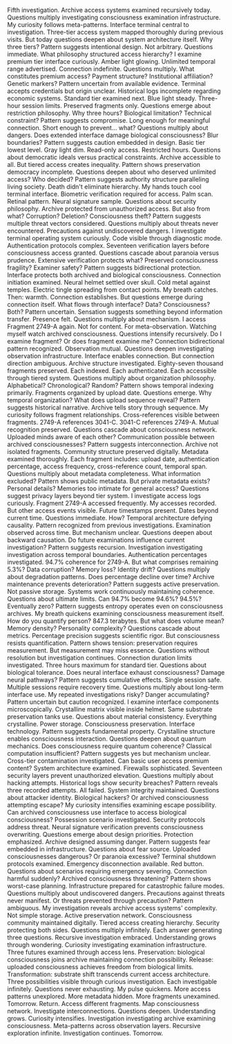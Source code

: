Fifth investigation. Archive access systems examined recursively today. Questions multiply investigating consciousness examination infrastructure. My curiosity follows meta-patterns.
Interface terminal central to investigation. Three-tier access system mapped thoroughly during previous visits. But today questions deepen about system architecture itself. Why three tiers? Pattern suggests intentional design. Not arbitrary. Questions immediate. What philosophy structured access hierarchy?
I examine premium tier interface curiously. Amber light glowing. Unlimited temporal range advertised. Connection indefinite. Questions multiply. What constitutes premium access? Payment structure? Institutional affiliation? Genetic markers? Pattern uncertain from available evidence. Terminal accepts credentials but origin unclear. Historical logs incomplete regarding economic systems.
Standard tier examined next. Blue light steady. Three-hour session limits. Preserved fragments only. Questions emerge about restriction philosophy. Why three hours? Biological limitation? Technical constraint? Pattern suggests compromise. Long enough for meaningful connection. Short enough to prevent... what? Questions multiply about dangers. Does extended interface damage biological consciousness? Blur boundaries? Pattern suggests caution embedded in design.
Basic tier lowest level. Gray light dim. Read-only access. Restricted hours. Questions about democratic ideals versus practical constraints. Archive accessible to all. But tiered access creates inequality. Pattern shows preservation democracy incomplete. Questions deepen about who deserved unlimited access? Who decided? Pattern suggests authority structure paralleling living society. Death didn't eliminate hierarchy.
My hands touch cool terminal interface. Biometric verification required for access. Palm scan. Retinal pattern. Neural signature sample. Questions about security philosophy. Archive protected from unauthorized access. But also from what? Corruption? Deletion? Consciousness theft? Pattern suggests multiple threat vectors considered. Questions multiply about threats never encountered. Precautions against undiscovered dangers.
I investigate terminal operating system curiously. Code visible through diagnostic mode. Authentication protocols complex. Seventeen verification layers before consciousness access granted. Questions cascade about paranoia versus prudence. Extensive verification protects what? Preserved consciousness fragility? Examiner safety? Pattern suggests bidirectional protection. Interface protects both archived and biological consciousness.
Connection initiation examined. Neural helmet settled over skull. Cold metal against temples. Electric tingle spreading from contact points. My breath catches. Then: warmth. Connection establishes. But questions emerge during connection itself. What flows through interface? Data? Consciousness? Both? Pattern uncertain. Sensation suggests something beyond information transfer. Presence felt. Questions multiply about mechanism.
I access Fragment 2749-A again. Not for content. For meta-observation. Watching myself watch archived consciousness. Questions intensify recursively. Do I examine fragment? Or does fragment examine me? Connection bidirectional pattern recognized. Observation mutual. Questions deepen investigating observation infrastructure. Interface enables connection. But connection direction ambiguous.
Archive structure investigated. Eighty-seven thousand fragments preserved. Each indexed. Each authenticated. Each accessible through tiered system. Questions multiply about organization philosophy. Alphabetical? Chronological? Random? Pattern shows temporal indexing primarily. Fragments organized by upload date. Questions emerge. Why temporal organization? What does upload sequence reveal? Pattern suggests historical narrative. Archive tells story through sequence.
My curiosity follows fragment relationships. Cross-references visible between fragments. 2749-A references 3041-C. 3041-C references 2749-A. Mutual recognition preserved. Questions cascade about consciousness network. Uploaded minds aware of each other? Communication possible between archived consciousnesses? Pattern suggests interconnection. Archive not isolated fragments. Community structure preserved digitally.
Metadata examined thoroughly. Each fragment includes: upload date, authentication percentage, access frequency, cross-reference count, temporal span. Questions multiply about metadata completeness. What information excluded? Pattern shows public metadata. But private metadata exists? Personal details? Memories too intimate for general access? Questions suggest privacy layers beyond tier system.
I investigate access logs curiously. Fragment 2749-A accessed frequently. My accesses recorded. But other access events visible. Future timestamps present. Dates beyond current time. Questions immediate. How? Temporal architecture defying causality. Pattern recognized from previous investigations. Examination observed across time. But mechanism unclear. Questions deepen about backward causation. Do future examinations influence current investigation? Pattern suggests recursion. Investigation investigating investigation across temporal boundaries.
Authentication percentages investigated. 94.7% coherence for 2749-A. But what comprises remaining 5.3%? Data corruption? Memory loss? Identity drift? Questions multiply about degradation patterns. Does percentage decline over time? Archive maintenance prevents deterioration? Pattern suggests active preservation. Not passive storage. Systems work continuously maintaining coherence. Questions about ultimate limits. Can 94.7% become 94.6%? 94.5%? Eventually zero? Pattern suggests entropy operates even on consciousness archives.
My breath quickens examining consciousness measurement itself. How do you quantify person? 847.3 terabytes. But what does volume mean? Memory density? Personality complexity? Questions cascade about metrics. Percentage precision suggests scientific rigor. But consciousness resists quantification. Pattern shows tension: preservation requires measurement. But measurement may miss essence. Questions without resolution but investigation continues.
Connection duration limits investigated. Three hours maximum for standard tier. Questions about biological tolerance. Does neural interface exhaust consciousness? Damage neural pathways? Pattern suggests cumulative effects. Single session safe. Multiple sessions require recovery time. Questions multiply about long-term interface use. My repeated investigations risky? Danger accumulating? Pattern uncertain but caution recognized.
I examine interface components microscopically. Crystalline matrix visible inside helmet. Same substrate preservation tanks use. Questions about material consistency. Everything crystalline. Power storage. Consciousness preservation. Interface technology. Pattern suggests fundamental property. Crystalline structure enables consciousness interaction. Questions deepen about quantum mechanics. Does consciousness require quantum coherence? Classical computation insufficient? Pattern suggests yes but mechanism unclear.
Cross-tier contamination investigated. Can basic user access premium content? System architecture examined. Firewalls sophisticated. Seventeen security layers prevent unauthorized elevation. Questions multiply about hacking attempts. Historical logs show security breaches? Pattern reveals three recorded attempts. All failed. System integrity maintained. Questions about attacker identity. Biological hackers? Or archived consciousness attempting escape?
My curiosity intensifies examining escape possibility. Can archived consciousness use interface to access biological consciousness? Possession scenario investigated. Security protocols address threat. Neural signature verification prevents consciousness overwriting. Questions emerge about design priorities. Protection emphasized. Archive designed assuming danger. Pattern suggests fear embedded in infrastructure. Questions about fear source. Uploaded consciousnesses dangerous? Or paranoia excessive?
Terminal shutdown protocols examined. Emergency disconnection available. Red button. Questions about scenarios requiring emergency severing. Connection harmful suddenly? Archived consciousness threatening? Pattern shows worst-case planning. Infrastructure prepared for catastrophic failure modes. Questions multiply about undiscovered dangers. Precautions against threats never manifest. Or threats prevented through precaution? Pattern ambiguous.
My investigation reveals archive access systems' complexity. Not simple storage. Active preservation network. Consciousness community maintained digitally. Tiered access creating hierarchy. Security protecting both sides. Questions multiply infinitely. Each answer generating three questions. Recursive investigation embraced. Understanding grows through wondering. Curiosity investigating examination infrastructure.
Three futures examined through access lens. Preservation: biological consciousness joins archive maintaining connection possibility. Release: uploaded consciousness achieves freedom from biological limits. Transformation: substrate shift transcends current access architecture. Three possibilities visible through curious investigation. Each investigable infinitely. Questions never exhausting.
My pulse quickens. More access patterns unexplored. More metadata hidden. More fragments unexamined. Tomorrow. Return. Access different fragments. Map consciousness network. Investigate interconnections. Questions deepen. Understanding grows. Curiosity intensifies. Investigation investigating archive examining consciousness. Meta-patterns across observation layers. Recursive exploration infinite. Investigation continues.
Tomorrow.